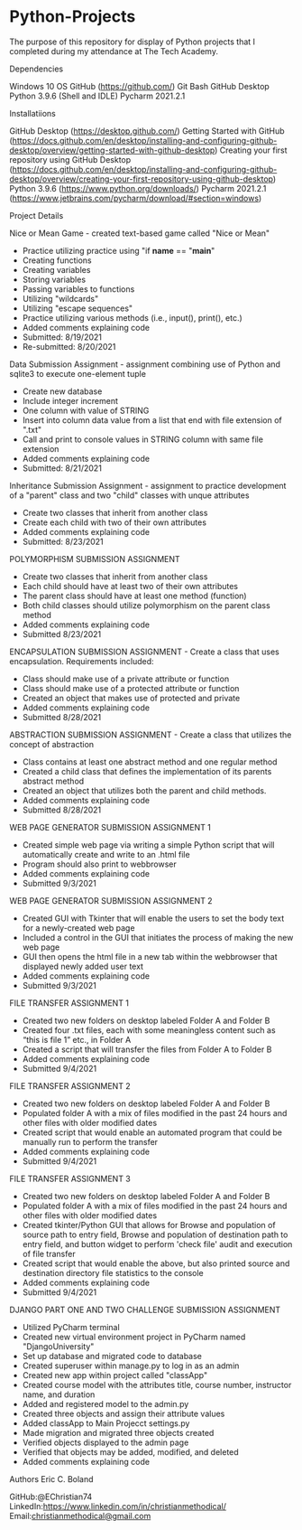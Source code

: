 # Python-Projects

The purpose of this repository for display of Python projects that I completed during my attendance at The Tech Academy.


Dependencies

Windows 10 OS
GitHub (https://github.com/)
Git Bash
GitHub Desktop
Python 3.9.6 (Shell and IDLE)
Pycharm 2021.2.1


Installatiions

GitHub Desktop (https://desktop.github.com/)
Getting Started with GitHub (https://docs.github.com/en/desktop/installing-and-configuring-github-desktop/overview/getting-started-with-github-desktop)
Creating your first repository using GitHub Desktop (https://docs.github.com/en/desktop/installing-and-configuring-github-desktop/overview/creating-your-first-repository-using-github-desktop)
Python 3.9.6 (https://www.python.org/downloads/)
Pycharm 2021.2.1 (https://www.jetbrains.com/pycharm/download/#section=windows)


Project Details


Nice or Mean Game - created text-based game called "Nice or Mean"
* Practice utilizing practice using "if __name__ == "__main__"
* Creating functions
* Creating variables
* Storing variables
* Passing variables to functions
* Utilizing "wildcards"
* Utilizing "escape sequences"
* Practice utilizing various methods (i.e., input(), print(), etc.)
* Added comments explaining code
* Submitted: 8/19/2021
* Re-submitted: 8/20/2021

Data Submission Assignment - assignment combining use of Python and sqlite3 to execute one-element tuple
* Create new database
* Include integer increment
* One column with value of STRING
* Insert into column data value from a list that end with file extension of ".txt"
* Call and print to console values in STRING column with same file extension
* Added comments explaining code
* Submitted: 8/21/2021

Inheritance Submission Assignment - assignment to practice development of a "parent" class and two "child" classes with unque attributes
* Create two classes that inherit from another class
* Create each child with two of their own attributes
* Added comments explaining code
* Submitted: 8/23/2021

POLYMORPHISM SUBMISSION ASSIGNMENT
* Create two classes that inherit from another class
* Each child should have at least two of their own attributes
* The parent class should have at least one method (function)
* Both child classes should utilize polymorphism on the parent class method
* Added comments explaining code
* Submitted 8/23/2021

ENCAPSULATION SUBMISSION ASSIGNMENT - Create a class that uses encapsulation. Requirements included:

* Class should make use of a private attribute or function
* Class should make use of a protected attribute or function
* Created an object that makes use of protected and private
* Added comments explaining code
* Submitted 8/28/2021

ABSTRACTION SUBMISSION ASSIGNMENT - Create a class that utilizes the concept of abstraction

* Class contains at least one abstract method and one regular method
* Created a child class that defines the implementation of its parents abstract method
* Created an object that utilizes both the parent and child methods.
* Added comments explaining code
* Submitted 8/28/2021

WEB PAGE GENERATOR SUBMISSION ASSIGNMENT 1 
* Created simple web page via writing a simple Python script that will automatically create and write to an .html file
* Program should also print to webbrowser
* Added comments explaining code
* Submitted 9/3/2021

WEB PAGE GENERATOR SUBMISSION ASSIGNMENT 2
* Created GUI with Tkinter that will enable the users to set the body text for a newly-created web page
* Included a control in the GUI that initiates the process of making the new web page
* GUI then opens the html file in a new tab within the webbrowser that displayed newly added user text
* Added comments explaining code
* Submitted 9/3/2021

FILE TRANSFER ASSIGNMENT 1 
* Created two new folders on desktop labeled Folder A and Folder B
* Created four .txt files, each with some meaningless content such as “this is file 1” etc., in Folder A
* Created a script that will transfer the files from Folder A to Folder B 
* Added comments explaining code
* Submitted 9/4/2021

FILE TRANSFER ASSIGNMENT 2
* Created two new folders on desktop labeled Folder A and Folder B
* Populated folder A with a mix of files modified in the past 24 hours and other files with older modified dates
* Created script that would enable an automated program that could be manually run to perform the transfer
* Added comments explaining code
* Submitted 9/4/2021

FILE TRANSFER ASSIGNMENT 3
* Created two new folders on desktop labeled Folder A and Folder B
* Populated folder A with a mix of files modified in the past 24 hours and other files with older modified dates
* Created tkinter/Python GUI that allows for Browse and population of source path to entry field,
  Browse and population of destination path to entry field, and button widget to perform 'check file' audit
  and execution of file transfer
* Created script that would enable the above, but also printed source and destination directory file statistics
  to the console
* Added comments explaining code
* Submitted 9/4/2021

DJANGO PART ONE AND TWO CHALLENGE SUBMISSION ASSIGNMENT
* Utilized PyCharm terminal
* Created new virtual environment project in PyCharm named "DjangoUniversity"
* Set up database and migrated code to database
* Created superuser within manage.py to log in as an admin
* Created new app within project called "classApp"
* Created course model with the attributes title, course number, instructor name, and duration
* Added and registered model to the admin.py
* Created three objects and assign their attribute values
* Added classApp to Main Projecct settings.py
* Made migration and migrated three objects created
* Verified objects displayed to the admin page
* Verified that objects may be added, modified, and deleted
* Added comments explaining code

Authors Eric C. Boland

GitHub:@EChristian74
LinkedIn:https://www.linkedin.com/in/christianmethodical/
Email:christianmethodical@gmail.com


